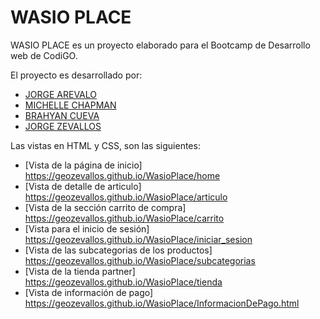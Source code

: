 # WASIO PLACE

WASIO PLACE es un proyecto elaborado para el Bootcamp de Desarrollo web de CodiGO.

El proyecto es desarrollado por:

* [JORGE AREVALO](https://github.com/jarevalo1)
* [MICHELLE CHAPMAN](https://github.com/Michelle162002)
* [BRAHYAN CUEVA](https://github.com/bryancs14)
* [JORGE ZEVALLOS](https://github.com/geozevallos)

Las vistas en HTML y CSS, son las siguientes:

* [Vista de la página de inicio] https://geozevallos.github.io/WasioPlace/home
* [Vista de detalle de articulo] https://geozevallos.github.io/WasioPlace/articulo
* [Vista de la sección carrito de compra] https://geozevallos.github.io/WasioPlace/carrito
* [Vista para el inicio de sesión] https://geozevallos.github.io/WasioPlace/iniciar_sesion
* [Vista de las subcategorias de los productos] https://geozevallos.github.io/WasioPlace/subcategorias
* [Vista de la tienda partner] https://geozevallos.github.io/WasioPlace/tienda
* [Vista de información de pago] https://geozevallos.github.io/WasioPlace/InformacionDePago.html

